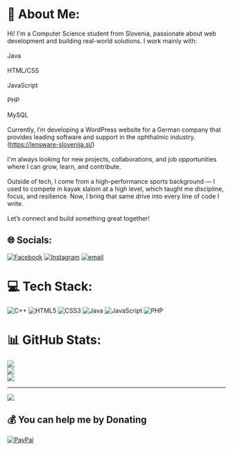 # 💫 About Me:
Hi! I'm a Computer Science student from Slovenia, passionate about web development and building real-world solutions. I work mainly with:<br><br>    Java<br><br>    HTML/CSS<br><br>    JavaScript<br><br>    PHP<br><br>    MySQL<br><br>Currently, I’m developing a WordPress website for a German company that provides leading software and support in the ophthalmic industry.(https://lensware-slovenija.si/)<br><br>I'm always looking for new projects, collaborations, and job opportunities where I can grow, learn, and contribute.<br><br>Outside of tech, I come from a high-performance sports background — I used to compete in kayak slalom at a high level, which taught me discipline, focus, and resilience. Now, I bring that same drive into every line of code I write.<br><br>Let’s connect and build something great together!


## 🌐 Socials:
[![Facebook](https://img.shields.io/badge/Facebook-%231877F2.svg?logo=Facebook&logoColor=white)](https://facebook.com/atejzobecurbancic) [![Instagram](https://img.shields.io/badge/Instagram-%23E4405F.svg?logo=Instagram&logoColor=white)](https://instagram.com/atejzobecurbancic) [![email](https://img.shields.io/badge/Email-D14836?logo=gmail&logoColor=white)](mailto:atej.zobecurbancic@gmail.com) 

# 💻 Tech Stack:
![C++](https://img.shields.io/badge/c++-%2300599C.svg?style=for-the-badge&logo=c%2B%2B&logoColor=white) ![HTML5](https://img.shields.io/badge/html5-%23E34F26.svg?style=for-the-badge&logo=html5&logoColor=white) ![CSS3](https://img.shields.io/badge/css3-%231572B6.svg?style=for-the-badge&logo=css3&logoColor=white) ![Java](https://img.shields.io/badge/java-%23ED8B00.svg?style=for-the-badge&logo=openjdk&logoColor=white) ![JavaScript](https://img.shields.io/badge/javascript-%23323330.svg?style=for-the-badge&logo=javascript&logoColor=%23F7DF1E) ![PHP](https://img.shields.io/badge/php-%23777BB4.svg?style=for-the-badge&logo=php&logoColor=white)
# 📊 GitHub Stats:
![](https://github-readme-stats.vercel.app/api?username=atejzu&theme=transparent&hide_border=false&include_all_commits=false&count_private=false)<br/>
![](https://nirzak-streak-stats.vercel.app/?user=atejzu&theme=transparent&hide_border=false)<br/>
![](https://github-readme-stats.vercel.app/api/top-langs/?username=atejzu&theme=transparent&hide_border=false&include_all_commits=false&count_private=false&layout=compact)

---
[![](https://visitcount.itsvg.in/api?id=atejzu&icon=0&color=0)](https://visitcount.itsvg.in)

  ## 💰 You can help me by Donating
  [![PayPal](https://img.shields.io/badge/PayPal-00457C?style=for-the-badge&logo=paypal&logoColor=white)](https://paypal.me/https://www.paypal.me/atejzu) 

  
<!-- Proudly created with GPRM ( https://gprm.itsvg.in ) -->

<!--
**atejzu/atejzu** is a ✨ _special_ ✨ repository because its `README.md` (this file) appears on your GitHub profile.

Here are some ideas to get you started:

- 🔭 I’m currently working on ...
- 🌱 I’m currently learning ...
- 👯 I’m looking to collaborate on ...
- 🤔 I’m looking for help with ...
- 💬 Ask me about ...
- 📫 How to reach me: ...
- 😄 Pronouns: ...
- ⚡ Fun fact: ...
-->

